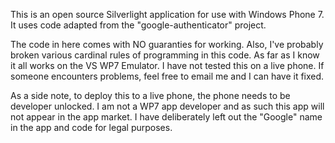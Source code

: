 This is an open source Silverlight application for use with Windows Phone 7. It uses code adapted from the "google-authenticator" project.

The code in here comes with NO guaranties for working. Also, I've probably broken various cardinal rules of programming in this code. As far as I know it all works on the VS WP7 Emulator. I have not tested this on a live phone. If someone encounters problems, feel free to email me and I can have it fixed.

As a side note, to deploy this to a live phone, the phone needs to be developer unlocked. I am not a WP7 app developer and as such this app will not appear in the app market. I have deliberately left out the "Google" name in the app and code for legal purposes.